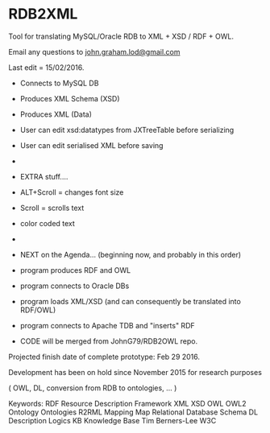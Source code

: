 # RDB2XML
Tool for translating MySQL/Oracle RDB to XML + XSD / RDF + OWL.

Email any questions to john.graham.lod@gmail.com


Last edit = 15/02/2016.

- Connects to MySQL DB
- Produces XML Schema (XSD)
- Produces XML (Data)
- User can edit xsd:datatypes from JXTreeTable before serializing
- User can edit serialised XML before saving

-
- EXTRA stuff....
- ALT+Scroll =  changes font size
- Scroll = scrolls text
- color coded text

-
- NEXT on the Agenda... (beginning now, and probably in this order)
- program produces RDF and OWL
- program connects to Oracle DBs
- program loads XML/XSD (and can consequently be translated into RDF/OWL)
- program connects to Apache TDB and "inserts" RDF
- CODE will be merged from JohnG79/RDB2OWL repo.

Projected finish date of complete prototype: Feb 29 2016.


Development has been on hold since November 2015 for research purposes

( OWL, DL, conversion from RDB to ontologies, ... )


Keywords: RDF Resource Description Framework XML XSD OWL OWL2 Ontology Ontologies R2RML Mapping Map Relational Database Schema DL Description Logics KB Knowledge Base Tim Berners-Lee W3C
